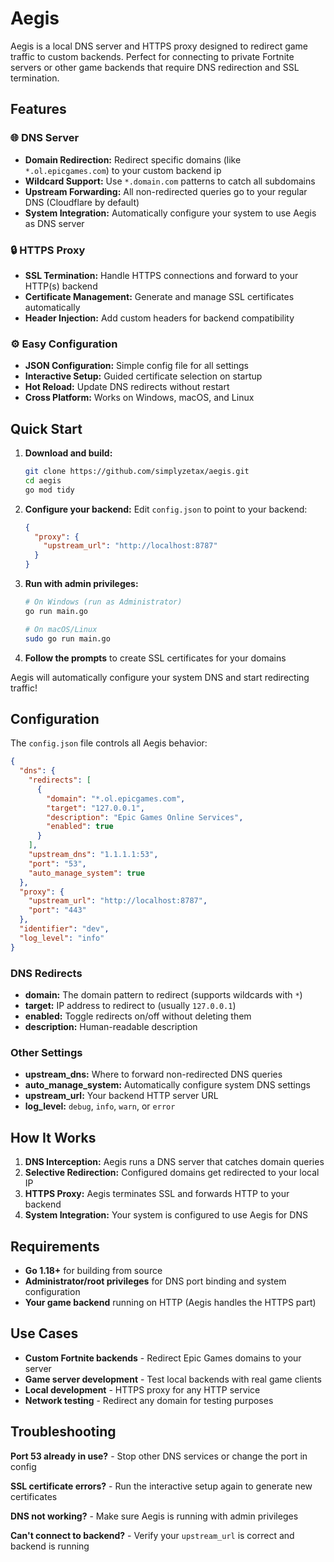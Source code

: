 # Aegis

Aegis is a local DNS server and HTTPS proxy designed to redirect game traffic to custom backends. Perfect for connecting to private Fortnite servers or other game backends that require DNS redirection and SSL termination.

## Features

### 🌐 **DNS Server**

- **Domain Redirection:** Redirect specific domains (like `*.ol.epicgames.com`) to your custom backend ip
- **Wildcard Support:** Use `*.domain.com` patterns to catch all subdomains
- **Upstream Forwarding:** All non-redirected queries go to your regular DNS (Cloudflare by default)
- **System Integration:** Automatically configure your system to use Aegis as DNS server

### 🔒 **HTTPS Proxy**

- **SSL Termination:** Handle HTTPS connections and forward to your HTTP(s) backend
- **Certificate Management:** Generate and manage SSL certificates automatically
- **Header Injection:** Add custom headers for backend compatibility

### ⚙️ **Easy Configuration**

- **JSON Configuration:** Simple config file for all settings
- **Interactive Setup:** Guided certificate selection on startup
- **Hot Reload:** Update DNS redirects without restart
- **Cross Platform:** Works on Windows, macOS, and Linux

## Quick Start

1. **Download and build:**

   ```bash
   git clone https://github.com/simplyzetax/aegis.git
   cd aegis
   go mod tidy
   ```

2. **Configure your backend:**
   Edit `config.json` to point to your backend:

   ```json
   {
     "proxy": {
       "upstream_url": "http://localhost:8787"
     }
   }
   ```

3. **Run with admin privileges:**

   ```bash
   # On Windows (run as Administrator)
   go run main.go

   # On macOS/Linux
   sudo go run main.go
   ```

4. **Follow the prompts** to create SSL certificates for your domains

Aegis will automatically configure your system DNS and start redirecting traffic!

## Configuration

The `config.json` file controls all Aegis behavior:

```json
{
  "dns": {
    "redirects": [
      {
        "domain": "*.ol.epicgames.com",
        "target": "127.0.0.1",
        "description": "Epic Games Online Services",
        "enabled": true
      }
    ],
    "upstream_dns": "1.1.1.1:53",
    "port": "53",
    "auto_manage_system": true
  },
  "proxy": {
    "upstream_url": "http://localhost:8787",
    "port": "443"
  },
  "identifier": "dev",
  "log_level": "info"
}
```

### DNS Redirects

- **domain:** The domain pattern to redirect (supports wildcards with `*`)
- **target:** IP address to redirect to (usually `127.0.0.1`)
- **enabled:** Toggle redirects on/off without deleting them
- **description:** Human-readable description

### Other Settings

- **upstream_dns:** Where to forward non-redirected DNS queries
- **auto_manage_system:** Automatically configure system DNS settings
- **upstream_url:** Your backend HTTP server URL
- **log_level:** `debug`, `info`, `warn`, or `error`

## How It Works

1. **DNS Interception:** Aegis runs a DNS server that catches domain queries
2. **Selective Redirection:** Configured domains get redirected to your local IP
3. **HTTPS Proxy:** Aegis terminates SSL and forwards HTTP to your backend
4. **System Integration:** Your system is configured to use Aegis for DNS

## Requirements

- **Go 1.18+** for building from source
- **Administrator/root privileges** for DNS port binding and system configuration
- **Your game backend** running on HTTP (Aegis handles the HTTPS part)

## Use Cases

- **Custom Fortnite backends** - Redirect Epic Games domains to your server
- **Game server development** - Test local backends with real game clients
- **Local development** - HTTPS proxy for any HTTP service
- **Network testing** - Redirect any domain for testing purposes

## Troubleshooting

**Port 53 already in use?** - Stop other DNS services or change the port in config

**SSL certificate errors?** - Run the interactive setup again to generate new certificates

**DNS not working?** - Make sure Aegis is running with admin privileges

**Can't connect to backend?** - Verify your `upstream_url` is correct and backend is running
